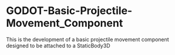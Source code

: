 # GODOT-Basic-Projectile-Movement_Component

This is the development of a basic projectile movement component designed to be attached to a StaticBody3D

